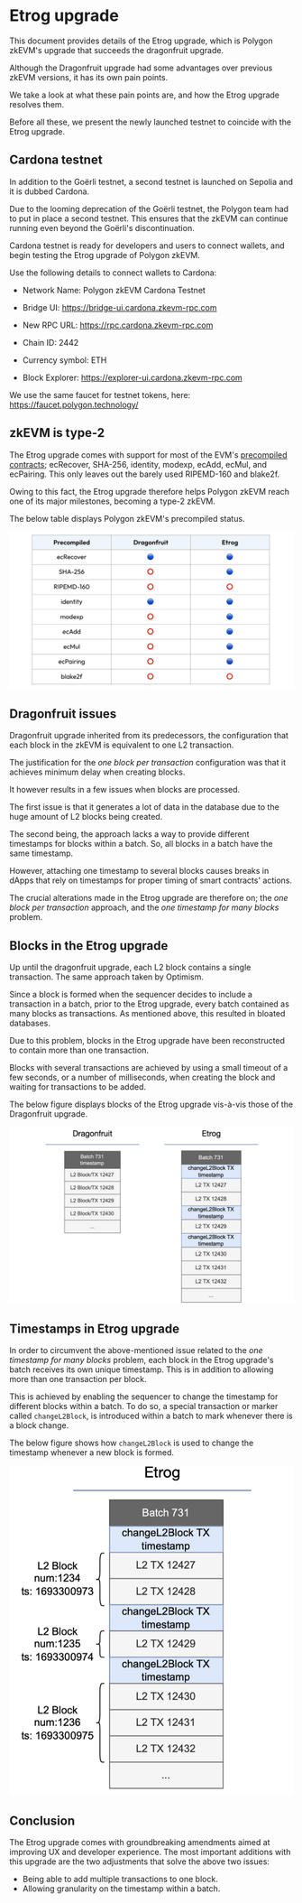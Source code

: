 # Etrog upgrade

This document provides details of the Etrog upgrade, which is Polygon zkEVM's upgrade that succeeds the dragonfruit upgrade.

Although the Dragonfruit upgrade had some advantages over previous zkEVM versions, it has its own pain points.

We take a look at what these pain points are, and how the Etrog upgrade resolves them.

Before all these, we present the newly launched testnet to coincide with the Etrog upgrade.



## Cardona testnet

In addition to the Goërli testnet, a second testnet is launched on Sepolia and it is dubbed Cardona.

Due to the looming deprecation of the Goërli testnet, the Polygon team had to put in place a second testnet. This ensures that the zkEVM can continue running even beyond the Goërli's discontinuation.

Cardona testnet is ready for developers and users to connect wallets, and begin testing the Etrog upgrade of Polygon zkEVM.

Use the following details to connect wallets to Cardona:

- Network Name: Polygon zkEVM Cardona Testnet

- Bridge UI: https://bridge-ui.cardona.zkevm-rpc.com

- New RPC URL: https://rpc.cardona.zkevm-rpc.com

- Chain ID: 2442

- Currency symbol: ETH

- Block Explorer: https://explorer-ui.cardona.zkevm-rpc.com

We use the same faucet for testnet tokens, here: https://faucet.polygon.technology/




## zkEVM is type-2

The Etrog upgrade comes with support for most of the EVM's [precompiled contracts](https://www.evm.codes/precompiled?fork=shanghai); ecRecover, SHA-256, identity, modexp, ecAdd, ecMul, and ecPairing. This only leaves out the barely used RIPEMD-160 and blake2f.

Owing to this fact, the Etrog upgrade therefore helps Polygon zkEVM reach one of its major milestones, becoming a type-2 zkEVM.

The below table displays Polygon zkEVM's precompiled status.

![Figure: etrog-precompiled](../../../img/zkEVM/etrog-precompiled.png)



## Dragonfruit issues

Dragonfruit upgrade inherited from its predecessors, the configuration that each block in the zkEVM is equivalent to one L2 transaction.

The justification for the _one block per transaction_ configuration was that it achieves minimum delay when creating blocks.

It however results in a few issues when blocks are processed.

The first issue is that it generates a lot of data in the database due to the huge amount of L2 blocks being created. 

The second being, the approach lacks a way to provide different timestamps for blocks within a batch. So, all blocks in a batch have the same timestamp.

However, attaching one timestamp to several blocks causes breaks in dApps that rely on timestamps for proper timing of smart contracts' actions.

The crucial alterations made in the Etrog upgrade are therefore on; the _one block per transaction_ approach, and the _one timestamp for many blocks_ problem.



## Blocks in the Etrog upgrade

Up until the dragonfruit upgrade, each L2 block contains a single transaction. The same approach taken by Optimism.

Since a block is formed when the sequencer decides to include a transaction in a batch, prior to the Etrog upgrade, every batch contained as many blocks as transactions. As mentioned above, this resulted in bloated databases.

Due to this problem, blocks in the Etrog upgrade have been reconstructed to contain more than one transaction.

Blocks with several transactions are achieved by using a small timeout of a few seconds, or a number of milliseconds, when creating the block and waiting for transactions to be added.

The below figure displays blocks of the Etrog upgrade vis-à-vis those of the Dragonfruit upgrade.

![Figure: etrog-blocks-vs-dragonfruit](../../../img/zkEVM/etrog-blocks-vs-dragonfruit.png)



## Timestamps in Etrog upgrade

In order to circumvent the above-mentioned issue related to the _one timestamp for many blocks_ problem, each block in the Etrog upgrade's batch receives its own unique timestamp. This is in addition to allowing more than one transaction per block.

This is achieved by enabling the sequencer to change the timestamp for different blocks within a batch. To do so, a special transaction or marker called `changeL2Block`, is introduced within a batch to mark whenever there is a block change.

The below figure shows how `changeL2Block` is used to change the timestamp whenever a new block is formed.

![Figure: etrog-changel2block](../../../img/zkEVM/etrog-changel2block.png)


## Conclusion

The Etrog upgrade comes with groundbreaking amendments aimed at improving UX and developer experience. The most important additions with this upgrade are the two adjustments that solve the above two issues:

- Being able to add multiple transactions to one block.
- Allowing granularity on the timestamp within a batch.



